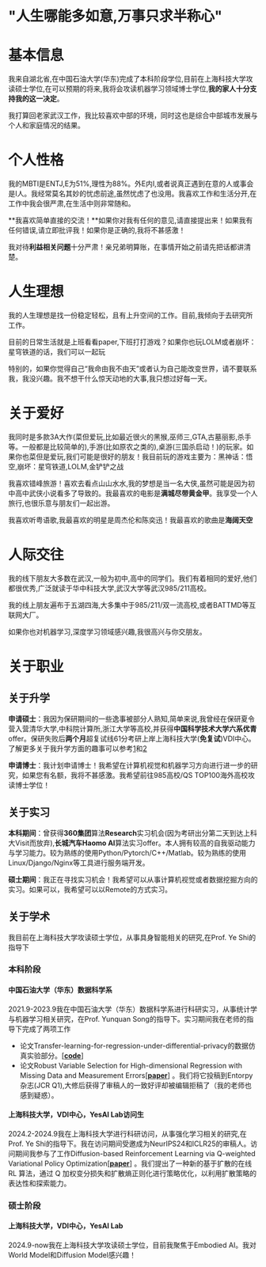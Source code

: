<h1>"人生哪能多如意,万事只求半称心"</h1>

# 基本信息
我来自湖北省,在中国石油大学(华东)完成了本科阶段学位,目前在上海科技大学攻读硕士学位,在可以预期的将来,我将会攻读机器学习领域博士学位,**我的家人十分支持我的这一决定**。

我打算回老家武汉工作，我比较喜欢中部的环境，同时这也是综合中部城市发展与个人和家庭情况的结果。

# 个人性格
我的MBTI是ENTJ,E为51%,理性为88%。外E内I,或者说真正遇到在意的人或事会是I人。我经常莫名其妙的忧虑前途,虽然忧虑了也没用。我喜欢工作和生活分开,在工作中我会很严肃,在生活中则非常随和。

**我喜欢简单直接的交流！**如果你对我有任何的意见,请直接提出来！如果我有任何错误,请立即批评我！如果你是正确的,我将不甚感激！

我对待**利益相关问题**十分严肃！亲兄弟明算账，在事情开始之前请先把话都讲清楚。

# 人生理想
我的人生理想是找一份稳定轻松，且有上升空间的工作。目前,我倾向于去研究所工作。

目前的日常生活就是上班看看paper,下班打打游戏？如果你也玩LOLM或者崩坏：星穹铁道的话，我们可以一起玩

特别的，如果你觉得自己“我命由我不由天”或者认为自己能改变世界，请不要联系我，我没兴趣。我不想干什么惊天动地的大事,我只想过好每一天。


# 关于爱好

我同时是多款3A大作(菜但爱玩,比如最近很火的黑猴,巫师三,GTA,古墓丽影,杀手等。一般都是比较简单的),手游(比如原农之类的),桌游(三国杀启动！)的玩家。如果你也菜但是爱玩,我们可能是很好的朋友！我目前玩的游戏主要为：黑神话：悟空,崩坏：星穹铁道,LOLM,金铲铲之战

我喜欢错峰旅游！喜欢去看点山山水水,我的梦想是当一名大侠,虽然可能是因为初中高中武侠小说看多了导致的。我最喜欢的电影是**满城尽带黄金甲**。我享受一个人旅行,也很乐意与朋友们一起出游。

我喜欢听粤语歌,我最喜欢的明星是周杰伦和陈奕迅！我最喜欢的歌曲是**海阔天空**

# 人际交往
我的线下朋友大多数在武汉,一般为初中,高中的同学们。我们有着相同的爱好,他们都很优秀,广泛就读于华中科技大学,武汉大学等武汉985/211高校。

我的线上朋友遍布于五湖四海,大多集中于985/211/双一流高校,或者BATTMD等互联网大厂。

如果你也对机器学习,深度学习领域感兴趣,我很高兴与你交朋友。

# 关于职业

## 关于升学
**申请硕士**：我因为保研期间的一些逸事被部分人熟知,简单来说,我曾经在保研夏令营入营清华大学,中科院计算所,浙江大学等高校,并获得**中国科学技术大学六系优青**offer。保研失败后**两个月**超复试线61分考研上岸上海科技大学(**免复试**)VDI中心。了解更多关于我升学方面的趣事可以参考[1](https://zhuanlan.zhihu.com/p/659272255)和[2](https://zhuanlan.zhihu.com/p/686809221)

**申请博士**：我计划申请博士！我希望在计算机视觉和机器学习方向进行进一步的研究，如果您有名额，我将不甚感激。我希望前往985高校/QS TOP100海外高校攻读博士学位！

## 关于实习
**本科期间**：曾获得**360集团**算法**Research**实习机会(因为考研出分第二天到达上科大Visit而放弃),**长城汽车Haomo AI**算法实习offer。本人拥有较高的自我驱动能力与学习能力。较为熟练的使用Python/Pytorch/C++/Matlab。较为熟练的使用Linux/Django/Nginx等工具进行服务端开发。

**硕士期间**：我正在寻找实习机会！我希望可以从事计算机视觉或者数据挖掘方向的实习。如果可以，我希望可以以Remote的方式实习。

## 关于学术
我目前在上海科技大学攻读硕士学位，从事具身智能相关的研究,在Prof. Ye Shi的指导下
### 本科阶段
#### 中国石油大学（华东）数据科学系
2021.9-2023.9我在中国石油大学（华东）数据科学系进行科研实习，从事统计学与机器学习相关研究，在Prof. Yunquan Song的指导下。实习期间我在老师的指导下完成了两项工作
* 论文Transfer-learning-for-regression-under-differential-privacy的数据仿真实验部分。[[**code**]](https://github.com/Zhenhao-Zhang/Transfer-learning-for-regression-under-differential-privacy)
* 论文Robust Variable Selection for High-dimensional Regression with Missing Data and Measurement Errors[[**paper**]](/papers/RSHMM/RSHMM.pdf) 。我们将它投稿到Entorpy杂志(JCR Q1),大修后获得了审稿人的一致好评却被编辑拒稿了（我的老师也感到疑惑）。

#### 上海科技大学，VDI中心，YesAI Lab访问生
2024.2-2024.9我在上海科技大学进行科研访问，从事强化学习相关的研究,在Prof. Ye Shi的指导下。我在访问期间受邀成为NeurIPS24和ICLR25的审稿人。访问期间我参与了工作Diffusion-based Reinforcement Learning via Q-weighted Variational Policy Optimization[[**paper**]](/papers/QVPO/QVPO.pdf) 
。我们提出了一种新的基于扩散的在线 RL 算法，通过 Q 加权变分损失和扩散熵正则化进行策略优化，以利用扩散策略的表达性和探索能力。

### 硕士阶段
#### 上海科技大学，VDI中心，YesAI Lab
2024.9-now我在上海科技大学攻读硕士学位，目前我聚焦于Embodied AI。我对World Model和Diffusion Model感兴趣！




